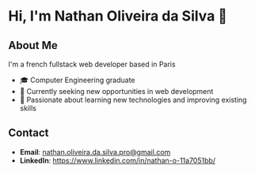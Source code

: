 # Hi, I'm Nathan Oliveira da Silva 👋

## About Me
I'm a french fullstack web developer based in Paris

- 🎓 Computer Engineering graduate
- 💼 Currently seeking new opportunities in web development
- 🌱 Passionate about learning new technologies and improving existing skills

## Contact
- **Email**: nathan.oliveira.da.silva.pro@gmail.com
- **LinkedIn**: https://www.linkedin.com/in/nathan-o-11a7051bb/
